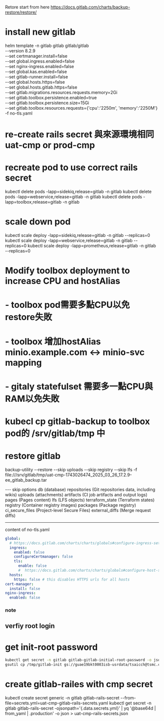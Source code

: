 Retore start from here
https://docs.gitlab.com/charts/backup-restore/restore/

# install new gitlab 
helm template -n gitlab gitlab gitlab/gitlab \
  --version 8.2.9 \
  --set certmanager.install=false \
  --set global.ingress.enabled=false \
  --set nginx-ingress.enabled=false \
  --set global.kas.enabled=false \
  --set gitlab-runner.install=false \
  --set global.hosts.https=false \
  --set global.hosts.gitlab.https=false \
  --set gitlab.migrations.resources.requests.memory=2Gi \
  --set gitlab.toolbox.persistence.enabled=true \
  --set gitlab.toolbox.persistence.size=15Gi \
  --set gitlab.toolbox.resources.requests={'cpu':'2250m', 'memory':'2250M'} \
  -f no-tls.yaml

# re-create rails secret 與來源環境相同 uat-cmp or prod-cmp

# recreate pod to use correct rails secret
kubectl delete pods -lapp=sidekiq,release=gitlab -n gitlab
kubectl delete pods -lapp=webservice,release=gitlab -n gitlab
kubectl delete pods -lapp=toolbox,release=gitlab -n gitlab

# scale down pod

kubectl scale deploy -lapp=sidekiq,release=gitlab -n gitlab --replicas=0
kubectl scale deploy -lapp=webservice,release=gitlab -n gitlab --replicas=0
kubectl scale deploy -lapp=prometheus,release=gitlab -n gitlab --replicas=0

# Modify toolbox deployment to increase CPU and hostAlias
# - toolbox pod需要多點CPU以免restore失敗
# - toolbox 增加hostAlias minio.example.com <-> minio-svc mapping
# - gitaly statefulset 需要多一點CPU與RAM以免失敗

# kubecl cp gitlab-backup to toolbox pod的 /srv/gitlab/tmp 中

# restore gitlab
backup-utility --restore --skip uploads --skip registry --skip lfs -f file:///srv/gitlab/tmp/uat-cmp-1743026474_2025_03_26_17.2.9-ee_gitlab_backup.tar

--- skip options
db (database)
repositories (Git repositories data, including wikis)
uploads (attachments)
artifacts (CI job artifacts and output logs)
pages (Pages content)
lfs (LFS objects)
terraform_state (Terraform states)
registry (Container registry images)
packages (Package registry)
ci_secure_files (Project-level Secure Files)
external_diffs (Merge request diffs)

---
content of no-tls.yaml

```yaml
global:
  # https://docs.gitlab.com/charts/charts/globals#configure-ingress-settings
  ingress:
    enabled: false
    configureCertmanager: false
    tls:
      enable: false
      #  https://docs.gitlab.com/charts/charts/globals#configure-host-settings
  hosts:
    https: false # this disables HTTPS urls for all hosts
cert-manager:
  install: false
nginx-ingress:
  enabled: false
```

### note 
## verfiy root login
# get init-root password
```bash
kubectl get secret -n gitlab gitlab-gitlab-initial-root-password -o jsonpath="{.data.password}" | base64 -d >> /tmp/gitlab-init
gsutil cp /tmp/gitlab-init gs://guae19bkt0003isb-usrdata/tsaicch@tsmc.com/
```
# create gitlab-railes with cmp secret
kubectl create secret generic -n gitlab gitlab-rails-secret --from-file=secrets.yml=uat-cmp-gitlab-rails-secrets.yaml
kubectl get secret -n gitlab gitlab-rails-secret -ojsonpath='{.data.secrets\.yml}' | yq '@base64d | from_yaml | .production' -o json > uat-cmp-rails-secrets.json
